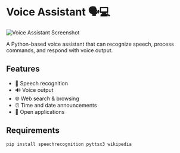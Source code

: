 # Voice Assistant 🗣️💻
![Voice Assistant Screenshot](screenshot.png)

A Python-based voice assistant that can recognize speech, process commands, and respond with voice output.

## Features
- 🎤 Speech recognition
- 🔊 Voice output
- 🌐 Web search & browsing
- ⏰ Time and date announcements
- 📂 Open applications

## Requirements
```bash
pip install speechrecognition pyttsx3 wikipedia
